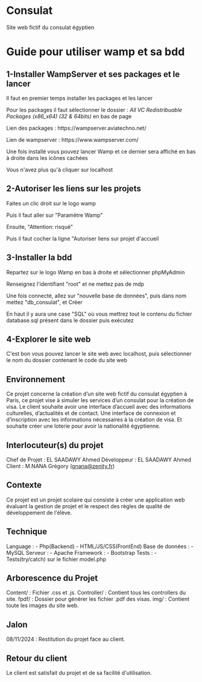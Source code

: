 # Consulat

Site web fictif du consulat égyptien

<h1>Guide pour utiliser wamp et sa bdd</h1>

<h2>1-Installer WampServer et ses packages et le lancer</h2>
<p>Il faut en premier temps installer les packages et les lancer</p>
<p>Pour les packages il faut sélectionner le dossier : <i>All VC Redistribuable Packages (x86_x64) (32 & 64bits)</i> en bas de page</p>
<p>Lien des packages  : https://wampserver.aviatechno.net/</p>
<p>Lien de wampserver : https://www.wampserver.com/</p>
<p>Une fois installé vous pouvez lancer Wamp et ce dernier sera affiché en bas à droite dans les icônes cachées</p>
<p>Vous n'avez plus qu'à cliquer sur localhost</p>

<h2>2-Autoriser les liens sur les projets</h2>
<p>Faites un clic droit sur le logo wamp</p>
<p>Puis il faut aller sur "Paramètre Wamp"</p>
<p>Ensuite, "Attention: risqué"</p>
<p>Puis il faut cocher la ligne "Autoriser liens sur projet d'accueil</p>

<h2>3-Installer la bdd</h2>
<p>Repartez sur le logo Wamp en bas à droite et sélectionner phpMyAdmin</p>
<p>Renseignez l'identifiant "root" et ne mettez pas de mdp</p>
<p>Une fois connecté, allez sur "nouvelle base de données", puis dans nom mettez "db_consulat", et Créer</p>
<p>En haut il y aura une case "SQL" où vous mettrez tout le contenu du fichier database.sql présent dans le dossier puis exécutez</p>

<h2>4-Explorer le site web</h2>
<p>C'est bon vous pouvez lancer le site web avec localhost, puis sélectionner le nom du dossier contenant le code du site web</p>

## Environnement 

Ce projet concerne la création d’un site web fictif du consulat égyptien à Paris, ce projet vise à simuler les services d’un consulat pour la création de visa. Le client souhaite avoir une interface d’accueil avec des informations culturelles, d’actualités et de contact. Une interface de connexion et d’inscription avec les informations nécessaires à la création de visa. Et souhaite créer une loterie pour avoir la nationalité égyptienne.

## Interlocuteur(s) du projet

Chef de Projet : EL SAADAWY Ahmed
Développeur : EL SAADAWY Ahmed
Client : M.NANA Grégory (gnana@zenity.fr)

## Contexte

Ce projet est un projet scolaire qui consiste à créer une application web évaluant la gestion de projet et le respect des règles de qualité de développement de l'élève.

## Technique

Language : - Php(Backend) - HTML/JS/CSS(FrontEnd)
Base de données : - MySQL
Serveur : - Apache
Framework : - Bootstrap
Tests : - Tests(try/catch) sur le fichier model.php

## Arborescence du Projet

Content/ : Fichier .css et .js. 
Controller/ : Contient tous les controllers du site.
fpdf/ : Dossier pour générer les fichier .pdf des visas.
img/ : Contient toute les images du site web.

## Jalon

08/11/2024 : Restitution du projet face au client.

## Retour du client

Le client est satisfait du projet et de sa facilité d'utilisation.
